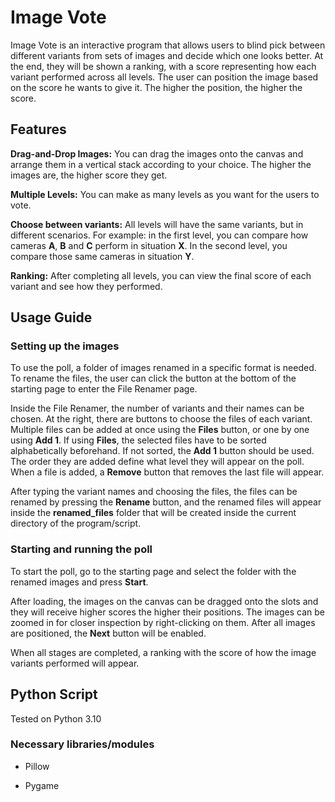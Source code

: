 # Image Vote

Image Vote is an interactive program that allows users to blind pick between different variants from sets of images and decide which one looks better. At the end, they will be shown a ranking, with a score representing how each variant performed across all levels. The user can position the image based on the score he wants to give it. The higher the position, the higher the score.

## Features

**Drag-and-Drop Images:** You can drag the images onto the canvas and arrange them in a vertical stack according to your choice. The higher the images are, the higher score they get.

**Multiple Levels:** You can make as many levels as you want for the users to vote.

**Choose between variants:** All levels will have the same variants, but in different scenarios. For example: in the first level, you can compare how cameras **A**, **B** and **C** perform in situation **X**. In the second level, you compare those same cameras in situation **Y**.

**Ranking:** After completing all levels, you can view the final score of each variant and see how they performed.

## Usage Guide

### Setting up the images

To use the poll, a folder of images renamed in a specific format is needed. To rename the files, the user can click the button at the bottom of the starting page to enter the File Renamer page.

Inside the File Renamer, the number of variants and their names can be chosen. At the right, there are buttons to choose the files of each variant. Multiple files can be added at once using the **Files** button, or one by one using **Add 1**. If using **Files**, the selected files have to be sorted alphabetically beforehand. If not sorted, the **Add 1** button should be used. The order they are added define what level they will appear on the poll. When a file is added, a **Remove** button that removes the last file will appear.

After typing the variant names and choosing the files, the files can be renamed by pressing the **Rename** button, and the renamed files will appear inside the **renamed_files** folder that will be created inside the current directory of the program/script.

### Starting and running the poll

To start the poll, go to the starting page and select the folder with the renamed images and press **Start**.

After loading, the images on the canvas can be dragged onto the slots and they will receive higher scores the higher their positions. The images can be zoomed in for closer inspection by right-clicking on them. After all images are positioned, the **Next** button will be enabled.

When all stages are completed, a ranking with the score of how the image variants performed will appear.

## Python Script

Tested on Python 3.10

### Necessary libraries/modules

- Pillow

- Pygame
